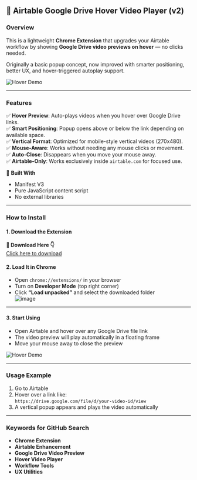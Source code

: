 ## 🚀 Airtable Google Drive Hover Video Player (v2)

### Overview  
This is a lightweight **Chrome Extension** that upgrades your Airtable workflow by showing **Google Drive video previews on hover** — no clicks needed.

Originally a basic popup concept, now improved with smarter positioning, better UX, and hover-triggered autoplay support.

![Hover Demo](https://github.com/user-attachments/assets/fbc8e24f-0341-4bc7-a877-c09a2be4da2b)

---

### Features  
✅ **Hover Preview**: Auto-plays videos when you hover over Google Drive links.  
✅ **Smart Positioning**: Popup opens above or below the link depending on available space.  
✅ **Vertical Format**: Optimized for mobile-style vertical videos (270x480).  
✅ **Mouse-Aware**: Works without needing any mouse clicks or movement.  
✅ **Auto-Close**: Disappears when you move your mouse away.  
✅ **Airtable-Only**: Works exclusively inside `airtable.com` for focused use.

🚧 **Built With**  
- Manifest V3  
- Pure JavaScript content script  
- No external libraries

---

### How to Install  

#### 1. Download the Extension  

**🔗 Download Here 👇**  
[Click here to download](https://github.com/ahmetcagatay/airtable-google_drive-popup-player/archive/refs/heads/main.zip)

#### 2. Load It in Chrome  
- Open `chrome://extensions/` in your browser  
- Turn on **Developer Mode** (top right corner)  
- Click **“Load unpacked”** and select the downloaded folder  
![image](https://github.com/user-attachments/assets/0bb7b1ff-c691-4a3c-ae45-91c6c0f709bc)

---

#### 3. Start Using  
- Open Airtable and hover over any Google Drive file link  
- The video preview will play automatically in a floating frame  
- Move your mouse away to close the preview

![Hover Demo](https://github.com/user-attachments/assets/fbc8e24f-0341-4bc7-a877-c09a2be4da2b)

---

### Usage Example  
1. Go to Airtable  
2. Hover over a link like:  
   `https://drive.google.com/file/d/your-video-id/view`  
3. A vertical popup appears and plays the video automatically

---

### Keywords for GitHub Search  
- **Chrome Extension**  
- **Airtable Enhancement**  
- **Google Drive Video Preview**  
- **Hover Video Player**  
- **Workflow Tools**  
- **UX Utilities**
